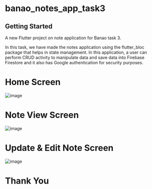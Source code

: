 # banao_notes_app_task3


## Getting Started

A new Flutter project on note application for Banao task 3.

In this task, we have made the notes application using the flutter_bloc package that helps in state management.
In this application, a user can perform CRUD activity to manipulate data and save data into Firebase Firestore and it also has
Google authentication for security purposes.

# Home Screen


![image](https://github.com/m-gaurav890/banao_notes_app_task3/assets/86715384/0d2bddd2-95c6-40fe-b32d-0128a1fef455)


# Note View Screen


![image](https://github.com/m-gaurav890/banao_notes_app_task3/assets/86715384/a0e0faa5-d0b7-4f15-9a03-c5817104e9e6)


# Update & Edit Note Screen

![image](https://github.com/m-gaurav890/banao_notes_app_task3/assets/86715384/16e09c2f-1fbd-433c-8c5e-3b03dbc1d043)


# Thank You

